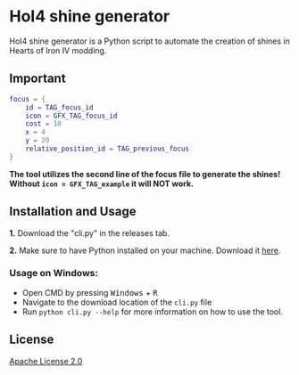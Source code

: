 # HoI4 shine generator

HoI4 shine generator is a Python script to automate the creation of shines in Hearts of Iron IV modding.

## Important
```lua
focus = {
	id = TAG_focus_id
	icon = GFX_TAG_focus_id
	cost = 10
	x = 4
	y = 20
	relative_position_id = TAG_previous_focus
}
```
**The tool utilizes the second line of the focus file to generate the shines! Without `icon = GFX_TAG_example` it will NOT work.**

## Installation and Usage

**1.** Download the "cli.py" in the releases tab.

**2.** Make sure to have Python installed on your machine. Download it [here](https://www.python.org/downloads/).

### Usage on Windows:
- Open CMD by pressing <kbd>Windows</kbd> + <kbd>R</kbd>
- Navigate to the download location of the `cli.py` file
- Run `python cli.py --help` for more information on how to use the tool.


## License
[Apache License 2.0](https://choosealicense.com/licenses/apache-2.0/)
